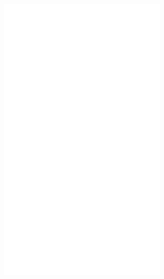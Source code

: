 <div align="center">
  <a href="https://github.com/McAlec1/McAlec1">
    <img src="https://raw.githubusercontent.com/mcalec1/mcalec1/dist/github-metrics.svg">
  </a>
  <a href="https://skillicons.dev"
    <img src="https://skillicons.dev/icons?i=html,css,js,java">
  </a>
</div>
